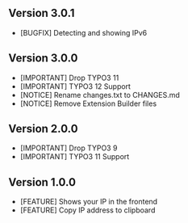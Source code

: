 ## Version 3.0.1
- [BUGFIX] Detecting and showing IPv6

## Version 3.0.0
- [IMPORTANT] Drop TYPO3 11
- [IMPORTANT] TYPO3 12 Support
- [NOTICE] Rename changes.txt to CHANGES.md
- [NOTICE] Remove Extension Builder files
  
## Version 2.0.0
- [IMPORTANT] Drop TYPO3 9
- [IMPORTANT] TYPO3 11 Support

## Version 1.0.0
- [FEATURE] Shows your IP in the frontend
- [FEATURE] Copy IP address to clipboard